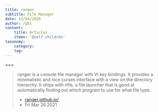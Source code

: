 ```yaml
---
title: ranger
subtitle: File Manager
date: 12/04/2020
author: /phi
content:
    title: Articles
    items: '@self.children'
taxonomy:
    category: 
    tag: 
---
```




===

> ranger is a console file manager with VI key bindings.
> It provides a minimalistic and nice curses interface with a view on the directory hierarchy. It ships with rifle, a file launcher that is good at automatically finding out which program to use for what file type.
> - [ranger.github.io/](https://ranger.github.io/)
> - Fri Mar 26 2021
